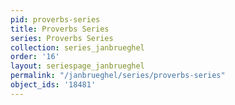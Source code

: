 ```yaml
---
pid: proverbs-series
title: Proverbs Series
series: Proverbs Series
collection: series_janbrueghel
order: '16'
layout: seriespage_janbrueghel
permalink: "/janbrueghel/series/proverbs-series"
object_ids: '18481'
---
```

